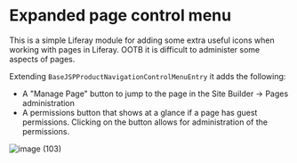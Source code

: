 # Expanded page control menu

This is a simple Liferay module for adding some extra useful icons when working with pages in Liferay. OOTB it is difficult to administer some aspects of pages.

Extending `BaseJSPProductNavigationControlMenuEntry` it adds the following:

- A "Manage Page" button to jump to the page in the Site Builder -> Pages administration
- A permissions button that shows at a glance if a page has guest permissions. Clicking on the button allows for
administration of the permissions.

![image (103)](https://user-images.githubusercontent.com/16581685/118995618-ea085600-b94c-11eb-8865-249a266a4591.png)
